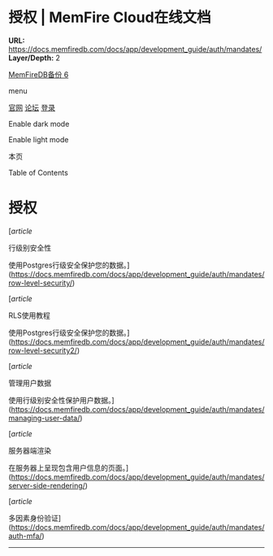 # 授权 | MemFire Cloud在线文档

**URL:** https://docs.memfiredb.com/docs/app/development_guide/auth/mandates/
**Layer/Depth:** 2

[MemFireDB备份 6](/)

menu

[官网](https://memfiredb.com/)
[论坛](https://community.memfiredb.com/)
[登录](https://cloud.memfiredb.com/auth/login)

Enable dark mode

Enable light mode

本页

Table of Contents

# 授权

[*article*

行级别安全性

使用Postgres行级安全保护您的数据。](https://docs.memfiredb.com/docs/app/development_guide/auth/mandates/row-level-security/)

[*article*

RLS使用教程

使用Postgres行级安全保护您的数据。](https://docs.memfiredb.com/docs/app/development_guide/auth/mandates/row-level-security2/)

[*article*

管理用户数据

使用行级别安全性保护用户数据。](https://docs.memfiredb.com/docs/app/development_guide/auth/mandates/managing-user-data/)

[*article*

服务器端渲染

在服务器上呈现包含用户信息的页面。](https://docs.memfiredb.com/docs/app/development_guide/auth/mandates/server-side-rendering/)

[*article*

多因素身份验证](https://docs.memfiredb.com/docs/app/development_guide/auth/mandates/auth-mfa/)

---
